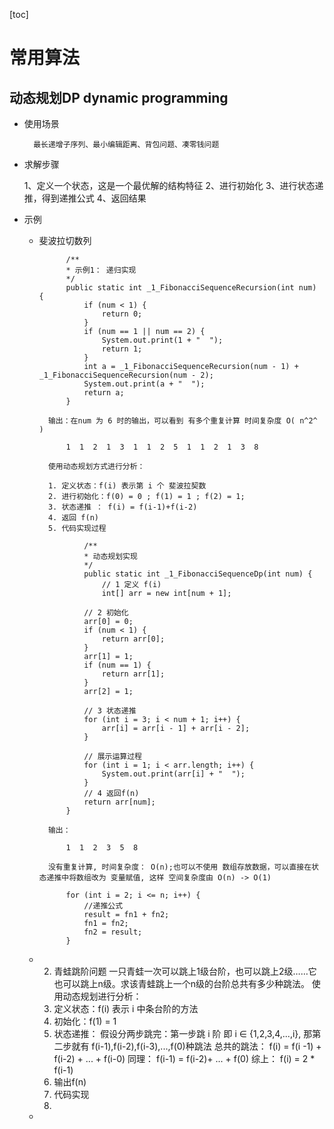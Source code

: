 [toc]

# 常用算法

## 动态规划DP dynamic programming

* 使用场景
        
        最长递增子序列、最小编辑距离、背包问题、凑零钱问题
        
* 求解步骤
           
    1、定义一个状态，这是一个最优解的结构特征
    2、进行初始化
    3、进行状态递推，得到递推公式
    4、返回结果
    
* 示例
    * 斐波拉切数列
    
                /**
                * 示例1： 递归实现
                */
                public static int _1_FibonacciSequenceRecursion(int num) {
                    if (num < 1) {
                        return 0;
                    }
                    if (num == 1 || num == 2) {
                        System.out.print(1 + "  ");
                        return 1;
                    }
                    int a = _1_FibonacciSequenceRecursion(num - 1) + _1_FibonacciSequenceRecursion(num - 2);
                    System.out.print(a + "  ");
                    return a;
                }
                
            输出：在num 为 6 时的输出，可以看到 有多个重复计算 时间复杂度 O( n^2^ )
        
                1  1  2  1  3  1  1  2  5  1  1  2  1  3  8 
                
            使用动态规划方式进行分析：
            
            1. 定义状态：f(i) 表示第 i 个 斐波拉契数
            2. 进行初始化：f(0) = 0 ; f(1) = 1 ; f(2) = 1;
            3. 状态递推 ： f(i) = f(i-1)+f(i-2)
            4. 返回 f(n)
            5. 代码实现过程
            
                    /**
                    * 动态规划实现
                    */
                    public static int _1_FibonacciSequenceDp(int num) {
                        // 1 定义 f(i)
                        int[] arr = new int[num + 1];

                    // 2 初始化
                    arr[0] = 0;
                    if (num < 1) {
                        return arr[0];
                    }
                    arr[1] = 1;
                    if (num == 1) {
                        return arr[1];
                    }
                    arr[2] = 1;

                    // 3 状态递推
                    for (int i = 3; i < num + 1; i++) {
                        arr[i] = arr[i - 1] + arr[i - 2];
                    }

                    // 展示运算过程
                    for (int i = 1; i < arr.length; i++) {
                        System.out.print(arr[i] + "  ");
                    }
                    // 4 返回f(n)
                    return arr[num];
                }
                
            输出：
            
                1  1  2  3  5  8 
                
            没有重复计算, 时间复杂度： O(n);也可以不使用 数组存放数据，可以直接在状态递推中将数组改为 变量赋值, 这样 空间复杂度由 O(n) -> O(1)
            
                for (int i = 2; i <= n; i++) {
                    //递推公式
                    result = fn1 + fn2;
                    fn1 = fn2;
                    fn2 = result;
                }
                
    * 2.  青蛙跳阶问题
    一只青蛙一次可以跳上1级台阶，也可以跳上2级……它也可以跳上n级。求该青蛙跳上一个n级的台阶总共有多少种跳法。
    使用动态规划进行分析：
        1. 定义状态：f(i) 表示 i 中条台阶的方法
        2. 初始化：f(1) = 1
        3. 状态递推：
           假设分两步跳完：第一步跳 i 阶 即 i  $\in$  {1,2,3,4,...,i}, 那第二步就有 f(i-1),f(i-2),f(i-3),...,f(0)种跳法
           总共的跳法： f(i) = f(i -1) + f(i-2) + ... + f(i-0)
           同理： f(i-1) = f(i-2)+ ... + f(0)
           综上： f(i) = 2 * f(i-1)
        4. 输出f(n)
        5. 代码实现
        6. 
           


    * 